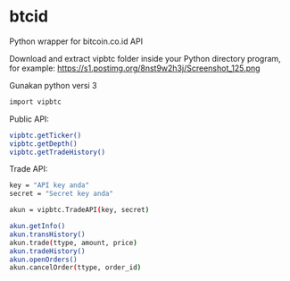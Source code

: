 # btcid
Python wrapper for bitcoin.co.id API

Download and extract vipbtc folder inside your Python directory program,
for example:
https://s1.postimg.org/8nst9w2h3j/Screenshot_125.png


Gunakan python versi 3

```sh
import vipbtc
```

Public API:
```sh
vipbtc.getTicker()
vipbtc.getDepth()
vipbtc.getTradeHistory()
```

Trade API:
```sh
key = "API key anda"
secret = "Secret key anda"

akun = vipbtc.TradeAPI(key, secret)

akun.getInfo()
akun.transHistory()
akun.trade(ttype, amount, price)
akun.tradeHistory()
akun.openOrders()
akun.cancelOrder(ttype, order_id)
```
